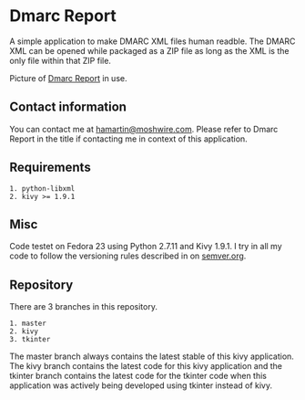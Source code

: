 # Dmarc Report

A simple application to make DMARC XML files human readble. The DMARC XML can
be opened while packaged as a ZIP file as long as the XML is the only file
within that ZIP file.

Picture of
[Dmarc Report](http://hamartin.github.io/DmarcReport/images/dmarcreport.jpg) in
use.

## Contact information

You can contact me at hamartin@moshwire.com. Please refer to Dmarc Report in
the title if contacting me in context of this application.

## Requirements

    1. python-libxml
    2. kivy >= 1.9.1

## Misc

Code testet on Fedora 23 using Python 2.7.11 and Kivy 1.9.1.
I try in all my code to follow the versioning rules described in on
[semver.org][01].

## Repository

There are 3 branches in this repository.

    1. master
    2. kivy
    3. tkinter

The master branch always contains the latest stable of this kivy application.
The kivy branch contains the latest code for this kivy application and the
tkinter branch contains the latest code for the tkinter code when this
application was actively being developed using tkinter instead of kivy.


[01]: http://semver.org/ "Semantic Versioning."
